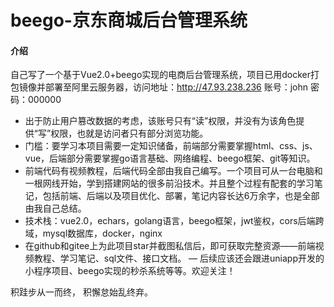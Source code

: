 # beego-京东商城后台管理系统

#### 介绍
自己写了一个基于Vue2.0+beego实现的电商后台管理系统，项目已用docker打包镜像并部署至阿里云服务器，访问地址：http://47.93.238.236
账号：john
密码：000000
- 出于防止用户篡改数据的考虑，该账号只有“读”权限，并没有为该角色提供“写”权限，也就是访问者只有部分浏览功能。
- 门槛：要学习本项目需要一定知识储备，前端部分需要掌握html、css、js、vue，后端部分需要掌握go语言基础、网络编程、beego框架、git等知识。
- 前端代码有视频教程，后端代码全部由我自己编写。一个项目可从一台电脑和一根网线开始，学到搭建网站的很多前沿技术。并且整个过程有配套的学习笔记，包括前端、后端以及项目优化、部署，笔记内容长达6万余字，也是全部由我自己总结。
- 技术栈：vue2.0，echars，golang语言，beego框架，jwt鉴权，cors后端跨域，mysql数据库，docker，nginx
- 在github和gitee上为此项目star并截图私信后，即可获取完整资源——前端视频教程、学习笔记、sql文件、接口文档。
— 后续应该还会跟进uniapp开发的小程序项目、beego实现的秒杀系统等等。欢迎关注！



积跬步从一而终，
积懈怠始乱终弃。
